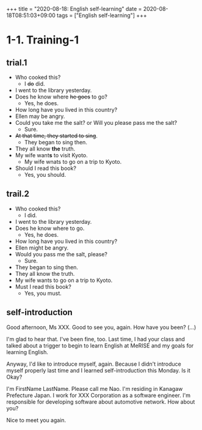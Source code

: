 +++
title =  "2020-08-18: English self-learning"
date = 2020-08-18T08:51:03+09:00
tags = ["English self-learning"]
+++

# 1-1. Training-1

## trial.1

* Who cooked this?
    - I ~~do~~ did.
* I went to the library yesterday.
* Does he know where ~~he goes~~ to go?
    - Yes, he does.
* How long have you lived in this country?
* Ellen may be angry.
* Could you take me the salt? or Will you please pass me the salt?
    - Sure.
* ~~At that time, they started to sing~~.
    - They began to sing then.
* They all know **the** truth.
* My wife want**s** to visit Kyoto. 
    - My wife wnats to go on a trip to Kyoto.
* Should I read this book?
    - Yes, you should.

## trail.2

* Who cooked this?
    - I did.
* I went to the library yesterday.
* Does he know where to go.
    - Yes, he does.
* How long have you lived in this country?
* Ellen might be angry.
* Would you pass me the salt, please?
    - Sure.
* They began to sing then.
* They all know the truth.
* My wife wants to go on a trip to Kyoto.
* Must I read this book?
    - Yes, you must.

## self-introduction

Good afternoon, Ms XXX.
Good to see you, again.
How have you been?
(...)

I'm glad to hear that. I've been fine, too.
Last time, I had your class and talked about a trigger to begin to learn English at MeRISE and
my goals for learning English.

Anyway, I'd like to introduce myself, again.
Because I didn't introduce myself properly last time and 
I learned self-introduction this Monday. Is it Okay?

I'm FirstName LastName. Please call me Nao.
I'm residing in Kanagaw Prefecture Japan.
I work for XXX Corporation as a software engineer.
I'm responsible for developing software about automotive network.
How about you?

Nice to meet you again.
